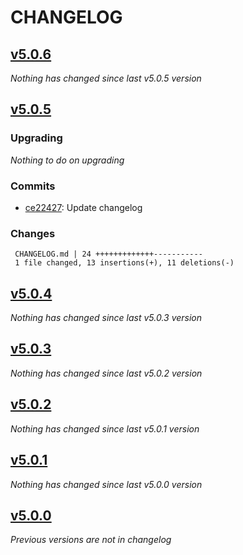 # CHANGELOG

## [v5.0.6](https://github.com/softspring/notification-bundle/releases/tag/v5.0.6)

*Nothing has changed since last v5.0.5 version*

## [v5.0.5](https://github.com/softspring/notification-bundle/releases/tag/v5.0.5)

### Upgrading

*Nothing to do on upgrading*

### Commits

- [ce22427](https://github.com/softspring/notification-bundle/commit/ce224271067e125eb0ec858cd6feb0c642187627): Update changelog

### Changes

```
 CHANGELOG.md | 24 +++++++++++++-----------
 1 file changed, 13 insertions(+), 11 deletions(-)
```

## [v5.0.4](https://github.com/softspring/notification-bundle/releases/tag/v5.0.4)

*Nothing has changed since last v5.0.3 version*

## [v5.0.3](https://github.com/softspring/notification-bundle/releases/tag/v5.0.3)

*Nothing has changed since last v5.0.2 version*

## [v5.0.2](https://github.com/softspring/notification-bundle/releases/tag/v5.0.2)

*Nothing has changed since last v5.0.1 version*

## [v5.0.1](https://github.com/softspring/notification-bundle/releases/tag/v5.0.1)

*Nothing has changed since last v5.0.0 version*

## [v5.0.0](https://github.com/softspring/notification-bundle/releases/tag/v5.0.0)

*Previous versions are not in changelog*
